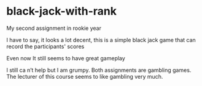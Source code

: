 # black-jack-with-rank
My second assignment in rookie year
 
I have to say, it looks a lot decent, this is a simple black jack game that can record the participants' scores
 
Even now It still seems to have great gameplay
 
I still ca n’t help but I am grumpy. Both assignments are gambling games. The lecturer of this course seems to like gambling very much.
